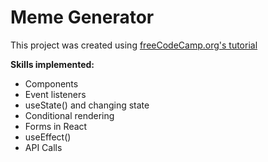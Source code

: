 # Meme Generator

This project was created using [freeCodeCamp.org's tutorial](https://youtu.be/bMknfKXIFA8)

**Skills implemented:**
* Components
* Event listeners
* useState() and changing state
* Conditional rendering
* Forms in React
* useEffect()
* API Calls
